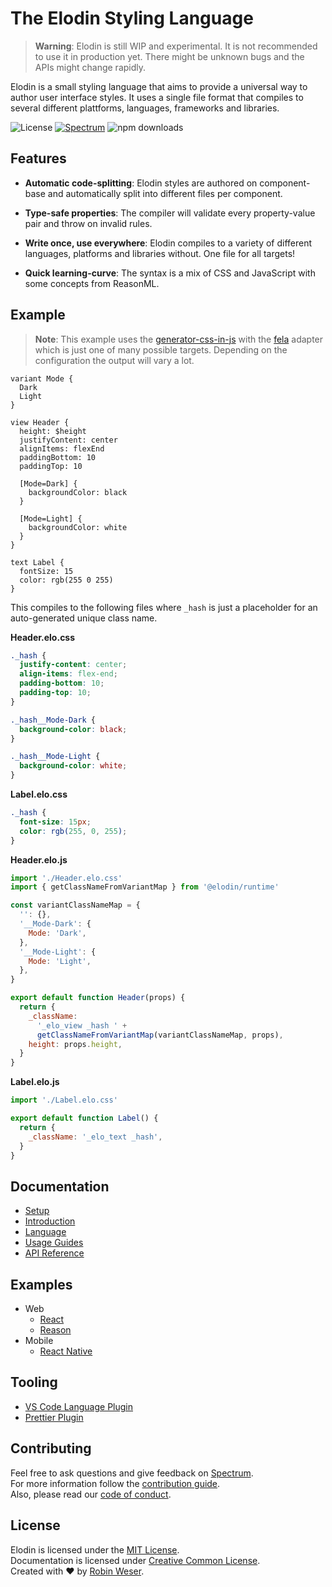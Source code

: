 # The Elodin Styling Language

> **Warning**: Elodin is still WIP and experimental. It is not recommended to use it in production yet. There might be unknown bugs and the APIs might change rapidly.

Elodin is a small styling language that aims to provide a universal way to author user interface styles. It uses a single file format that compiles to several different plattforms, languages, frameworks and libraries.

<img alt="License" src="https://img.shields.io/badge/license-MIT-brightgreen.svg"></a> <a href="https://spectrum.chat/elodin"><img alt="Spectrum" src="https://img.shields.io/badge/support-spectrum-brightgreen.svg"></a> <img alt="npm downloads" src="https://img.shields.io/npm/dm/@elodin/core.svg">

## Features

- **Automatic code-splitting**: Elodin styles are authored on component-base and automatically split into different files per component.

- **Type-safe properties**: The compiler will validate every property-value pair and throw on invalid rules.

- **Write once, use everywhere**: Elodin compiles to a variety of different languages, platforms and libraries without. One file for all targets!

- **Quick learning-curve**: The syntax is a mix of CSS and JavaScript with some concepts from ReasonML.

## Example

> **Note**: This example uses the [generator-css-in-js]() with the [fela]() adapter which is just one of many possible targets. Depending on the configuration the output will vary a lot.

```
variant Mode {
  Dark
  Light
}

view Header {
  height: $height
  justifyContent: center
  alignItems: flexEnd
  paddingBottom: 10
  paddingTop: 10

  [Mode=Dark] {
    backgroundColor: black
  }

  [Mode=Light] {
    backgroundColor: white
  }
}

text Label {
  fontSize: 15
  color: rgb(255 0 255)
}
```

This compiles to the following files where `_hash` is just a placeholder for an auto-generated unique class name.

**Header.elo.css**

```css
._hash {
  justify-content: center;
  align-items: flex-end;
  padding-bottom: 10;
  padding-top: 10;
}

._hash__Mode-Dark {
  background-color: black;
}

._hash__Mode-Light {
  background-color: white;
}
```

**Label.elo.css**

```css
._hash {
  font-size: 15px;
  color: rgb(255, 0, 255);
}
```

**Header.elo.js**

```js
import './Header.elo.css'
import { getClassNameFromVariantMap } from '@elodin/runtime'

const variantClassNameMap = {
  '': {},
  '__Mode-Dark': {
    Mode: 'Dark',
  },
  '__Mode-Light': {
    Mode: 'Light',
  },
}

export default function Header(props) {
  return {
    _className:
      '_elo_view _hash ' +
      getClassNameFromVariantMap(variantClassNameMap, props),
    height: props.height,
  }
}
```

**Label.elo.js**

```js
import './Label.elo.css'

export default function Label() {
  return {
    _className: '_elo_text _hash',
  }
}
```

## Documentation

- [Setup]()
- [Introduction]()
- [Language]()
- [Usage Guides]()
- [API Reference]()

## Examples

- Web
  - [React](examples/react)
  - [Reason](examples/reason)
- Mobile
  - [React Native](examples/react-native)

## Tooling

- [VS Code Language Plugin](https://marketplace.visualstudio.com/items?itemName=robinweser.language-elodin)
- [Prettier Plugin](../packages/pretter-plugin-elodin)

## Contributing

Feel free to ask questions and give feedback on [Spectrum](https://spectrum.chat/elodin).<br>
For more information follow the [contribution guide](.github/CONTRIBUTING.md).<br>
Also, please read our [code of conduct](.github/CODE_OF_CONDUCT.md).

## License

Elodin is licensed under the [MIT License](http://opensource.org/licenses/MIT).<br>
Documentation is licensed under [Creative Common License](http://creativecommons.org/licenses/by/4.0/).<br>
Created with ♥ by [Robin Weser](http://weser.io).
